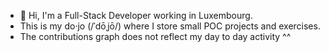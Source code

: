- 👋 Hi, I'm a Full-Stack Developer working in Luxembourg.
- This is my do·jo (/ˈdōˌjō/) where I store small POC projects and exercises.
- The contributions graph does not reflect my day to day activity ^^

